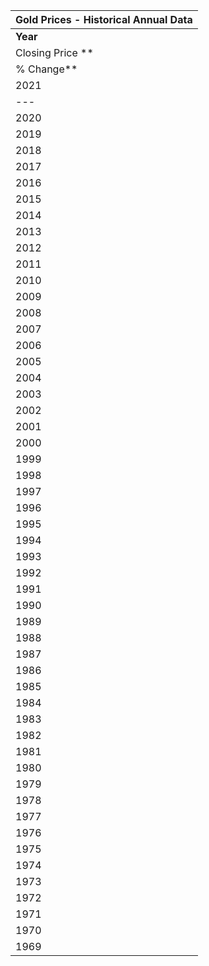 | **Gold Prices - Historical Annual Data** |
| --- |
| **Year** | **Average
 Closing Price **|** Year Open **|** Year High **|** Year Low **|** Year Close **|** Annual
 % Change** |
| 2021 | $1,798.32 | $1,946.60 | $1,954.40 | $1,678.00 | $1,757.40 | -7.27% |
| --- | --- | --- | --- | --- | --- | --- |
| 2020 | $1,773.73 | $1,520.55 | $2,058.40 | $1,472.35 | $1,895.10 | 24.43% |
| 2019 | $1,393.34 | $1,287.20 | $1,542.60 | $1,270.05 | $1,523.00 | 18.83% |
| 2018 | $1,268.93 | $1,312.80 | $1,360.25 | $1,176.70 | $1,281.65 | -1.15% |
| 2017 | $1,260.39 | $1,162.00 | $1,351.20 | $1,162.00 | $1,296.50 | 12.57% |
| 2016 | $1,251.92 | $1,075.20 | $1,372.60 | $1,073.60 | $1,151.70 | 8.63% |
| 2015 | $1,158.86 | $1,184.25 | $1,298.00 | $1,049.60 | $1,060.20 | -11.59% |
| 2014 | $1,266.06 | $1,219.75 | $1,379.00 | $1,144.50 | $1,199.25 | -0.19% |
| 2013 | $1,409.51 | $1,681.50 | $1,692.50 | $1,192.75 | $1,201.50 | -27.79% |
| 2012 | $1,668.86 | $1,590.00 | $1,790.00 | $1,537.50 | $1,664.00 | 5.68% |
| 2011 | $1,573.16 | $1,405.50 | $1,896.50 | $1,316.00 | $1,574.50 | 11.65% |
| 2010 | $1,226.66 | $1,113.00 | $1,426.00 | $1,052.25 | $1,410.25 | 27.74% |
| 2009 | $973.66 | $869.75 | $1,218.25 | $813.00 | $1,104.00 | 27.63% |
| 2008 | $872.37 | $840.75 | $1,023.50 | $692.50 | $865.00 | 3.41% |
| 2007 | $696.43 | $640.75 | $841.75 | $608.30 | $836.50 | 31.59% |
| 2006 | $604.34 | $520.75 | $725.75 | $520.75 | $635.70 | 23.92% |
| 2005 | $444.99 | $426.80 | $537.50 | $411.50 | $513.00 | 17.12% |
| 2004 | $409.53 | $415.20 | $455.75 | $373.50 | $438.00 | 4.97% |
| 2003 | $363.83 | $342.20 | $417.25 | $319.75 | $417.25 | 21.74% |
| 2002 | $310.08 | $278.10 | $348.50 | $277.80 | $342.75 | 23.96% |
| 2001 | $271.19 | $272.80 | $292.85 | $256.70 | $276.50 | 1.41% |
| 2000 | $279.29 | $282.05 | $316.60 | $263.80 | $272.65 | -6.26% |
| 1999 | $278.86 | $288.25 | $326.25 | $252.90 | $290.85 | 1.18% |
| 1998 | $294.12 | $287.70 | $314.60 | $273.40 | $287.45 | -0.61% |
| 1997 | $331.00 | $367.80 | $367.80 | $283.05 | $289.20 | -21.74% |
| 1996 | $387.73 | $387.10 | $416.25 | $368.30 | $369.55 | -4.43% |
| 1995 | $384.07 | $381.40 | $396.95 | $372.45 | $386.70 | 1.10% |
| 1994 | $384.16 | $395.00 | $397.50 | $370.25 | $382.50 | -2.09% |
| 1993 | $360.05 | $329.40 | $406.70 | $326.50 | $390.65 | 17.35% |
| 1992 | $343.87 | $351.20 | $359.30 | $330.20 | $332.90 | -5.80% |
| 1991 | $362.34 | $392.50 | $403.70 | $343.50 | $353.40 | -9.62% |
| 1990 | $383.73 | $401.65 | $421.40 | $346.75 | $391.00 | -2.49% |
| 1989 | $381.27 | $413.60 | $417.15 | $358.10 | $401.00 | -2.23% |
| 1988 | $436.78 | $484.10 | $485.30 | $389.05 | $410.15 | -15.69% |
| 1987 | $446.84 | $402.40 | $502.75 | $392.60 | $486.50 | 24.46% |
| 1986 | $368.20 | $327.10 | $442.75 | $326.00 | $390.90 | 19.54% |
| 1985 | $317.42 | $306.25 | $339.30 | $285.00 | $327.00 | 5.83% |
| 1984 | $360.65 | $384.00 | $406.85 | $303.25 | $309.00 | -19.00% |
| 1983 | $423.71 | $452.75 | $511.50 | $374.75 | $381.50 | -14.84% |
| 1982 | $376.11 | $399.00 | $488.50 | $297.00 | $448.00 | 12.00% |
| 1981 | $459.16 | $592.00 | $599.25 | $391.75 | $400.00 | -32.15% |
| 1980 | $614.75 | $559.00 | $843.00 | $474.00 | $589.50 | 12.50% |
| 1979 | $307.01 | $227.15 | $524.00 | $216.55 | $524.00 | 133.41% |
| 1978 | $193.57 | $168.60 | $243.65 | $166.30 | $224.50 | 35.57% |
| 1977 | $147.84 | $136.10 | $168.15 | $129.40 | $165.60 | 23.08% |
| 1976 | $124.80 | $140.35 | $140.35 | $103.05 | $134.55 | -4.06% |
| 1975 | $160.87 | $185.00 | $186.25 | $128.75 | $140.25 | -25.20% |
| 1974 | $158.76 | $114.75 | $197.50 | $114.75 | $187.50 | 67.04% |
| 1973 | $97.12 | $64.99 | $127.00 | $64.10 | $112.25 | 73.49% |
| 1972 | $58.17 | $43.73 | $70.00 | $43.73 | $64.70 | 48.74% |
| 1971 | $40.80 | $37.33 | $43.90 | $37.33 | $43.50 | 16.37% |
| 1970 | $35.96 | $35.13 | $39.19 | $34.78 | $37.38 | 6.16% |
| 1969 | $41.10 | $41.80 | $43.75 | $35.00 | $35.21 | -16.07% |
